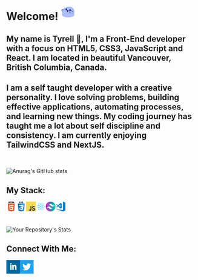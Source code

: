 # Welcome! <img alt="Blue blob jumping" src='images\blueblob_jump.gif' width="36" height="36">

## My name is Tyrell 👋, I'm a Front-End developer with a focus on HTML5, CSS3, JavaScript and React. I am located in beautiful Vancouver, British Columbia, Canada.

## I am a self taught developer with a creative personality. I love solving problems, building effective applications, automating processes, and learning new things. My coding journey has taught me a lot about self discipline and consistency. I am currently enjoying TailwindCSS and NextJS.
<br>

![Anurag's GitHub stats](https://github-readme-stats.vercel.app/api?username=tyrellcurry&theme=github_dark&show_icons=true)


## My Stack:

<img align="left" alt="HTML" width="26px" src=".\images\html.png" />
<img align="left" alt="CSS" width="26px" src=".\images\css.png" />
<img align="left" alt="JavaScript" width="26px" src=".\images\javascript.png" />
<img align="left" alt="React" width="26px" src=".\images\react.png" />
<img align="left" alt="Tailwind" width="26px" src=".\images\tailwind.png" />
<img align="left" alt="VS Code" width="26px" src=".\images\visual-studio-code.png" />
<br>
<br>
<br>

![Your Repository's Stats](https://github-readme-stats.vercel.app/api/top-langs/?username=tyrellcurry&theme=github_dark)


## Connect With Me:

[<img align="left" alt="LinkedIn" src='.\images\linkedin-sq.png' width="36" height="36">](https://www.linkedin.com/in/tyrellcurry/)
[<img align="left" alt="Twitter" src='.\images\twitter-icon.png' width="36" height="36">](https://twitter.com/Tyrell_io)
